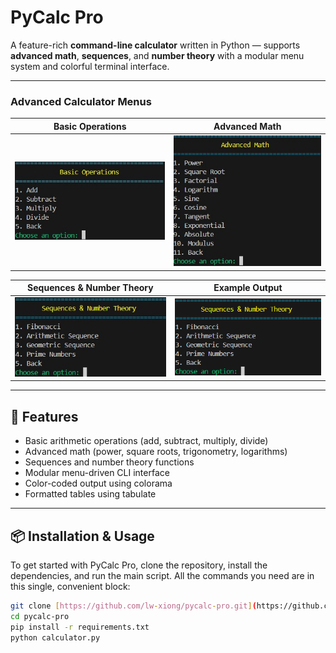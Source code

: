# PyCalc Pro 

A feature-rich **command-line calculator** written in Python — supports **advanced math**, **sequences**, and **number theory** with a modular menu system and colorful terminal interface.

---

### Advanced Calculator Menus

| Basic Operations | Advanced Math |
| :---: | :---: |
| ![Basic Operations](img2.jpg) | ![Advanced Math](img3.jpg) |

| Sequences & Number Theory | Example Output |
| :---: | :---: |
| ![Sequences & Number Theory](img4.jpg) | ![Color-coded Output Example](img5.jpg) |

---

## 🚀 Features

* Basic arithmetic operations (add, subtract, multiply, divide)
* Advanced math (power, square roots, trigonometry, logarithms)
* Sequences and number theory functions
* Modular menu-driven CLI interface
* Color-coded output using colorama
* Formatted tables using tabulate

---

## 📦 Installation & Usage

To get started with PyCalc Pro, clone the repository, install the dependencies, and run the main script. All the commands you need are in this single, convenient block:

```bash
git clone [https://github.com/lw-xiong/pycalc-pro.git](https://github.com/lw-xiong/pycalc-pro.git)
cd pycalc-pro
pip install -r requirements.txt
python calculator.py

